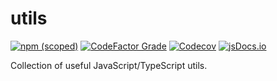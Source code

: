# utils

[![npm (scoped)](https://img.shields.io/npm/v/@0x-jerry/utils?style=for-the-badge)](https://www.npmjs.com/package/@0x-jerry/utils)
[![CodeFactor Grade](https://img.shields.io/codefactor/grade/github/0x-jerry/utils/main?style=for-the-badge)](https://www.codefactor.io/repository/github/0x-jerry/utils/overview/main)
[![Codecov](https://img.shields.io/codecov/c/gh/0x-jerry/utils?style=for-the-badge)](https://codecov.io/gh/0x-jerry/utils)
[![jsDocs.io](https://img.shields.io/badge/jsDocs.io-reference-blue?style=for-the-badge)](https://www.jsdocs.io/package/@0x-jerry/utils)

Collection of useful JavaScript/TypeScript utils.
